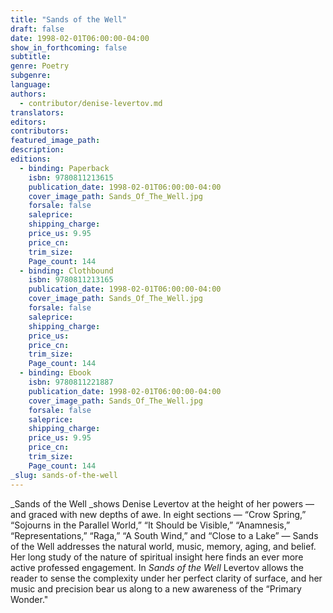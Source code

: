 ```yaml
---
title: "Sands of the Well"
draft: false
date: 1998-02-01T06:00:00-04:00
show_in_forthcoming: false
subtitle:
genre: Poetry
subgenre:
language:
authors:
  - contributor/denise-levertov.md
translators:
editors:
contributors:
featured_image_path:
description:
editions:
  - binding: Paperback
    isbn: 9780811213615
    publication_date: 1998-02-01T06:00:00-04:00
    cover_image_path: Sands_Of_The_Well.jpg
    forsale: false
    saleprice:
    shipping_charge:
    price_us: 9.95
    price_cn:
    trim_size:
    Page_count: 144
  - binding: Clothbound
    isbn: 9780811213165
    publication_date: 1998-02-01T06:00:00-04:00
    cover_image_path: Sands_Of_The_Well.jpg
    forsale: false
    saleprice:
    shipping_charge:
    price_us:
    price_cn:
    trim_size:
    Page_count: 144
  - binding: Ebook
    isbn: 9780811221887
    publication_date: 1998-02-01T06:00:00-04:00
    cover_image_path: Sands_Of_The_Well.jpg
    forsale: false
    saleprice:
    shipping_charge:
    price_us: 9.95
    price_cn:
    trim_size:
    Page_count: 144
_slug: sands-of-the-well
---
```


_Sands of the Well _shows Denise Levertov at the height of her powers — and graced with new depths of awe. In eight sections — “Crow Spring,” “Sojourns in the Parallel World,” “It Should be Visible,” “Anamnesis,” “Representations,” “Raga,” “A South Wind,” and “Close to a Lake” — Sands of the Well addresses the natural world, music, memory, aging, and belief. Her long study of the nature of spiritual insight here finds an ever more active professed engagement. In _Sands of the Well_ Levertov allows the reader to sense the complexity under her perfect clarity of surface, and her music and precision bear us along to a new awareness of the “Primary Wonder."

